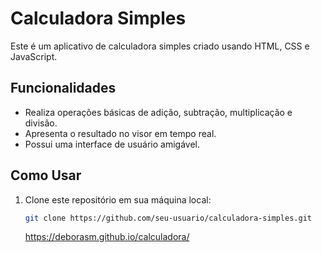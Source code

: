 # Calculadora Simples

Este é um aplicativo de calculadora simples criado usando HTML, CSS e JavaScript.

## Funcionalidades

- Realiza operações básicas de adição, subtração, multiplicação e divisão.
- Apresenta o resultado no visor em tempo real.
- Possui uma interface de usuário amigável.

## Como Usar

1. Clone este repositório em sua máquina local:

   ```bash
   git clone https://github.com/seu-usuario/calculadora-simples.git
   ```

   https://deborasm.github.io/calculadora/
